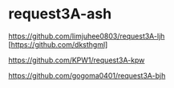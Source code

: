 # request3A-ash 

https://github.com/limjuhee0803/request3A-ljh
[https://github.com/dksthgml]

https://github.com/KPW1/request3A-kpw

https://github.com/gogoma0401/request3A-bjh


